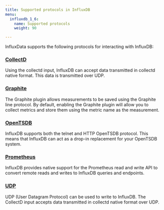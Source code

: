 ```yaml
---
title: Supported protocols in InfluxDB
menu:
  influxdb_1_6:
    name: Supported protocols
    weight: 90

---
```



InfluxData supports the following protocols for interacting with InfluxDB:

### [CollectD](/influxdb/latest/supported_protocols/collectd)
Using the collectd input, InfluxDB can accept data transmitted in collectd native format. This data is transmitted over UDP.

### [Graphite](/influxdb/latest/supported_protocols/graphite)
The Graphite plugin allows measurements to be saved using the Graphite line protocol. By default, enabling the Graphite plugin will allow you to collect metrics and store them using the metric name as the measurement.

### [OpenTSDB](/influxdb/latest/supported_protocols/opentsdb)
InfluxDB supports both the telnet and HTTP OpenTSDB protocol.
This means that InfluxDB can act as a drop-in replacement for your OpenTSDB system.

### [Prometheus](/influxdb/latest/supported_protocols/prometheus)
InfluxDB provides native support for the Prometheus read and write API to convert remote reads and writes to InfluxDB queries and endpoints.

### [UDP](/influxdb/latest/supported_protocols/udp)
UDP (User Datagram Protocol) can be used to write to InfluxDB. The CollectD input accepts data transmitted in collectd native format over UDP.
